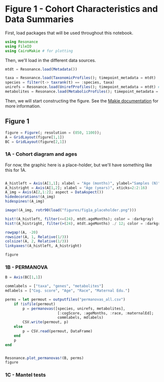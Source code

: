 # Figure 1 - Cohort Characteristics and Data Summaries

First, load packages that will be used throughout this notebook.

```julia
using Resonance
using FileIO
using CairoMakie # for plotting
```

Then, we'll load in the different data sources.

```julia
mtdt = Resonance.load(Metadata())

taxa = Resonance.load(TaxonomicProfiles(); timepoint_metadata = mtdt)
species = filter(t-> taxrank(t) == :species, taxa)
unirefs = Resonance.load(UnirefProfiles(); timepoint_metadata = mtdt) # this can take a bit
metabolites = Resonance.load(MetabolicProfiles(); timepoint_metadata = mtdt)
```



Then, we will start constructing the figure.
See the [Makie documentation](https://makie.juliaplots.org/stable/tutorials/layout-tutorial/) for more information.


## Figure 1


```julia
figure = Figure(; resolution = (850, 1100));
A = GridLayout(figure[1,1])
BC = GridLayout(figure[2,1])

```

### 1A - Cohort diagram and ages

For now, the graphic here is a place-holder, but we'll have something like this for 1A.

```julia

A_histleft = Axis(A[1,1]; xlabel = "Age (months)", ylabel="Samples (N)") # TODO: set xticks to match cartoon
A_histright = Axis(A[1,2]; xlabel = "Age (years)", xticks=2:2:16)
A_img = Axis(A[2,1:2]; aspect = DataAspect())
hidedecorations!(A_img)
hidespines!(A_img)

image!(A_img, rotr90(load("figures/fig1a_placeholder.png")))

hist!(A_histleft, filter(<=(24), mtdt.ageMonths); color = :darkgray)
hist!(A_histright, filter(>(24), mtdt.ageMonths) ./ 12; color = :darkgray, bins=8)

rowgap!(A, -20)
rowsize!(A, 1, Relative(1/3))
colsize!(A, 2, Relative(1/3))
linkyaxes!(A_histleft, A_histright)

figure
```

### 1B - PERMANOVA

```julia
B = Axis(BC[1,1])

commlabels = ["taxa", "genes", "metabolites"]
mdlabels = ["Cog. score", "Age", "Race", "Maternal Edu."]

perms = let permout = outputfiles("permanovas_all.csv")
    if !isfile(permout)
        p = permanovas([species, unirefs, metabolites],
                        [:cogScore, :ageMonths, :race, :maternalEd];
                        commlabels, mdlabels)
        CSV.write(permout, p)
    else
        p = CSV.read(permout, DataFrame)
    end
    p
end


Resonance.plot_permanovas!(B, perms)
figure
```

### 1C - Mantel tests

```julia




```
